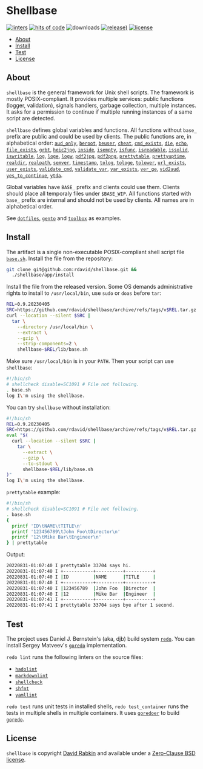 # Shellbase

[![linters](https://github.com/rdavid/shellbase/actions/workflows/lint.yml/badge.svg)](https://github.com/rdavid/shellbase/actions/workflows/lint.yml)
[![hits of code](https://hitsofcode.com/github/rdavid/shellbase?branch=master&label=hits%20of%20code)](https://hitsofcode.com/view/github/rdavid/shellbase?branch=master)
![downloads](https://img.shields.io/github/downloads/rdavid/shellbase/total?color=blue&labelColor=gray&logo=singlestore&logoColor=lightgray&style=flat)
[![release)](https://img.shields.io/github/v/release/rdavid/shellbase?color=blue&label=%20&logo=semver&logoColor=white&style=flat)](https://github.com/rdavid/shellbase/releases)
[![license](https://img.shields.io/github/license/rdavid/shellbase?color=blue&labelColor=gray&logo=freebsd&logoColor=lightgray&style=flat)](https://github.com/rdavid/shellbase/blob/master/LICENSE)

* [About](#about)
* [Install](#install)
* [Test](#test)
* [License](#license)

## About

`shellbase` is the general framework for Unix shell scripts. The framework is
mostly POSIX-compliant. It provides multiple services: public functions
(logger, validation), signals handlers, garbage collection, multiple instances.
It asks for a permission to continue if multiple running instances of a same
script are detected.

`shellbase` defines global variables and functions. All functions without
`base_` prefix are public and could be used by clients. The public functions
are, in alphabetical order:
[`aud_only`](https://github.com/rdavid/shellbase/blob/master/lib/base.sh#L51),
[`beroot`](https://github.com/rdavid/shellbase/blob/master/lib/base.sh#L68),
[`beuser`](https://github.com/rdavid/shellbase/blob/master/lib/base.sh#L73),
[`cheat`](https://github.com/rdavid/shellbase/blob/master/lib/base.sh#L84),
[`cmd_exists`](https://github.com/rdavid/shellbase/blob/master/lib/base.sh#L90),
[`die`](https://github.com/rdavid/shellbase/blob/master/lib/base.sh#L104),
[`echo`](https://github.com/rdavid/shellbase/blob/master/lib/base.sh#L112),
[`file_exists`](https://github.com/rdavid/shellbase/blob/master/lib/base.sh#L130),
[`grbt`](https://github.com/rdavid/shellbase/blob/master/lib/base.sh#L145),
[`heic2jpg`](https://github.com/rdavid/shellbase/blob/master/lib/base.sh#L153),
[`inside`](https://github.com/rdavid/shellbase/blob/master/lib/base.sh#L167),
[`isempty`](https://github.com/rdavid/shellbase/blob/master/lib/base.sh#L175),
[`isfunc`](https://github.com/rdavid/shellbase/blob/master/lib/base.sh#L189),
[`isreadable`](https://github.com/rdavid/shellbase/blob/master/lib/base.sh#L197),
[`issolid`](https://github.com/rdavid/shellbase/blob/master/lib/base.sh#L213),
[`iswritable`](https://github.com/rdavid/shellbase/blob/master/lib/base.sh#L242),
[`log`](https://github.com/rdavid/shellbase/blob/master/lib/base.sh#L266),
[`loge`](https://github.com/rdavid/shellbase/blob/master/lib/base.sh#L275),
[`logw`](https://github.com/rdavid/shellbase/blob/master/lib/base.sh#L282),
[`pdf2jpg`](https://github.com/rdavid/shellbase/blob/master/lib/base.sh#L292),
[`pdf2png`](https://github.com/rdavid/shellbase/blob/master/lib/base.sh#L301),
[`prettytable`](https://github.com/rdavid/shellbase/blob/master/lib/base.sh#L324),
[`prettyuptime`](https://github.com/rdavid/shellbase/blob/master/lib/base.sh#L350),
[`realdir`](https://github.com/rdavid/shellbase/blob/master/lib/base.sh#L368),
[`realpath`](https://github.com/rdavid/shellbase/blob/master/lib/base.sh#L377),
[`semver`](https://github.com/rdavid/shellbase/blob/master/lib/base.sh#L389),
[`timestamp`](https://github.com/rdavid/shellbase/blob/master/lib/base.sh#L404),
[`tolog`](https://github.com/rdavid/shellbase/blob/master/lib/base.sh#L418),
[`tologe`](https://github.com/rdavid/shellbase/blob/master/lib/base.sh#L424),
[`tolower`](https://github.com/rdavid/shellbase/blob/master/lib/base.sh#L430),
[`url_exists`](https://github.com/rdavid/shellbase/blob/master/lib/base.sh#L437),
[`user_exists`](https://github.com/rdavid/shellbase/blob/master/lib/base.sh#L462),
[`validate_cmd`](https://github.com/rdavid/shellbase/blob/master/lib/base.sh#L478),
[`validate_var`](https://github.com/rdavid/shellbase/blob/master/lib/base.sh#L485),
[`var_exists`](https://github.com/rdavid/shellbase/blob/master/lib/base.sh#L492),
[`ver_ge`](https://github.com/rdavid/shellbase/blob/master/lib/base.sh#L513),
[`vid2aud`](https://github.com/rdavid/shellbase/blob/master/lib/base.sh#L518),
[`yes_to_continue`](https://github.com/rdavid/shellbase/blob/master/lib/base.sh#L531),
[`ytda`](https://github.com/rdavid/shellbase/blob/master/lib/base.sh#L587).

Global variables have `BASE_` prefix and clients could use them. Clients should
place all temporaly files under `$BASE_WIP`. All functions started with `base_`
prefix are internal and should not be used by clients. All names are in
alphabetical order.

See [`dotfiles`](https://github.com/rdavid/dotfiles),
[`gento`](https://github.com/rdavid/gento) and
[`toolbox`](https://github.com/rdavid/toolbox) as examples.

## Install

The artifact is a single non-executable POSIX-compliant shell script file
[`base.sh`](https://github.com/rdavid/shellbase/blob/master/lib/base.sh).
Install the file from the repository:

```sh
git clone git@github.com:rdavid/shellbase.git &&
  ./shellbase/app/install
```

Install the file from the released version. Some OS demands
administrative rights to install to `/usr/local/bin`, use `sudo` or `doas`
before `tar`:

```sh
REL=0.9.20230405
SRC=https://github.com/rdavid/shellbase/archive/refs/tags/v$REL.tar.gz
curl --location --silent $SRC |
  tar \
    --directory /usr/local/bin \
    --extract \
    --gzip \
    --strip-components=2 \
    shellbase-$REL/lib/base.sh
```

Make sure `/usr/local/bin` is in your `PATH`. Then your script can use
`shellbase`:

```sh
#!/bin/sh
# shellcheck disable=SC1091 # File not following.
. base.sh
log I\'m using the shellbase.
```

You can try `shellbase` without installation:

```sh
#!/bin/sh
REL=0.9.20230405
SRC=https://github.com/rdavid/shellbase/archive/refs/tags/v$REL.tar.gz
eval "$(
  curl --location --silent $SRC |
    tar \
      --extract \
      --gzip \
      --to-stdout \
      shellbase-$REL/lib/base.sh
)"
log I\'m using the shellbase.
```

`prettytable` example:

```sh
#!/bin/sh
# shellcheck disable=SC1091 # File not following.
. base.sh
{
  printf 'ID\tNAME\tTITLE\n'
  printf '123456789\tJohn Foo\tDirector\n'
  printf '12\tMike Bar\tEngineer\n'
} | prettytable
```

Output:

```sh
20220831-01:07:40 I prettytable 33704 says hi.
20220831-01:07:40 I +-----------+----------+----------+
20220831-01:07:40 I |ID         |NAME      |TITLE     |
20220831-01:07:40 I +-----------+----------+----------+
20220831-01:07:40 I |123456789  |John Foo  |Director  |
20220831-01:07:40 I |12         |Mike Bar  |Engineer  |
20220831-01:07:41 I +-----------+----------+----------+
20220831-01:07:41 I prettytable 33704 says bye after 1 second.
```

## Test

The project uses Daniel J. Bernstein's (aka, djb) build system
[`redo`](http://cr.yp.to/redo.html). You can install Sergey Matveev's
[`goredo`](http://www.goredo.cypherpunks.ru/Install.html) implementation.

`redo lint` runs the following linters on the source files:

* [`hadolint`](https://github.com/hadolint/hadolint)
* [`markdownlint`](https://github.com/igorshubovych/markdownlint-cli)
* [`shellcheck`](https://github.com/koalaman/shellcheck)
* [`shfmt`](https://github.com/mvdan/sh)
* [`yamllint`](https://github.com/adrienverge/yamllint)

`redo test` runs unit tests in installed shells, `redo test_container` runs the
tests in multiple shells in multiple containers. It uses
[`goredoer`](https://github.com/rdavid/goredoer) to build
[`goredo`](http://www.goredo.cypherpunks.ru/Install.html).

## License

`shellbase` is copyright [David Rabkin](http://cv.rabkin.co.il) and available
under a
[Zero-Clause BSD license](https://github.com/rdavid/shellbase/blob/master/LICENSE).
